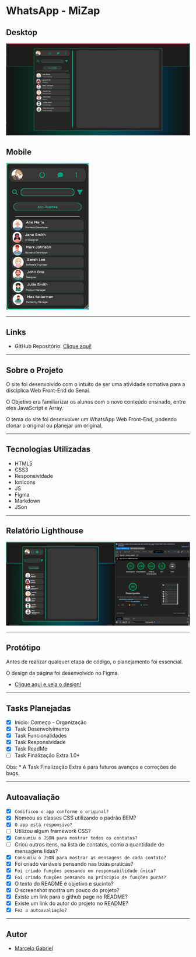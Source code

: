 # WhatsApp - MiZap

## Desktop

![](./img/Projeto.png)

## Mobile

![](./img/Projeto_Mobile.png)

---

## Links

- GitHub Repositório: [Clique aqui!](https://github.com/marcelo-g-v-s/whatsApp-senai-1-2023/tree/marcelo)

---

## Sobre o Projeto

 O site foi desenvolvido com o intuito de ser uma atividade somativa para a disciplica Web Front-End do Senai.

 O Objetivo era familiarizar os alunos com o novo conteúdo ensinado, entre eles JavaScript e Array.

 O tema do site foi desenvolver um WhatsApp Web Front-End, podendo clonar o original ou planejar um original.

 ---

 ## Tecnologias Utilizadas
- HTML5
- CSS3
- Responsividade
- IonIcons
- JS
- Figma
- Markdown
- JSon

---

## Relatório Lighthouse

![](../marcelo_gabriel_vieira_santiago/img/Lighthouse.png)

---

## Protótipo

Antes de realizar qualquer etapa de código, o planejamento foi essencial.

O design da página foi desenvolvido no Figma.

- [Clique aqui e veja o design!](https://www.figma.com/file/kIqzoLCyXf6W7KFIzDBLdW/Projeto-Whatsapp?node-id=0-1&t=rtyTGPrHQhtUACF0-0)

---

## Tasks Planejadas

- [x] Inicio: Começo - Organização
- [x] Task Desenvolvimento 
- [x] Task Funcionalidades
- [x] Task Responsividade
- [x] Task ReadMe
- [ ] Task Finalização Extra 1.0*

Obs: * A Task Finalização Extra é para futuros avanços e correções de bugs.

---

## Autoavaliação


- [x] `Codificou o app conforme o original?`
- [x] Nomeou as classes CSS utilizando o padrão BEM?
- [x] `O app está responsivo?`
- [ ] Utilizou algum framework CSS?
- [x] `Consumiu o JSON para mostrar todos os contatos?`
- [ ] Criou outros itens, na lista de contatos, como a quantidade de mensagens lidas?
- [x] `Consumiu o JSON para mostrar as mensagens de cada contato?`
- [x] Foi criado variáveis pensando nas boas praticas?
- [x] `Foi criado funções pensando em responsabilidade única?`
- [x] `Foi criado funções pensando no principio de funções puras?`
- [x] O texto do README é objetivo e sucinto?
- [x] O screenshot mostra um pouco do projeto?
- [x] Existe um link para o github page no README?
- [x] Existe um link do autor do projeto no README?
- [x] `Fez a autoavaliação?`

---

## Autor

- [Marcelo Gabriel](https://github.com/marcelo-g-v-s)